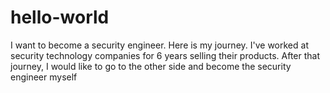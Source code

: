 # hello-world
I want to become a security engineer. Here is my journey.
I've worked at security technology companies for 6 years selling their products.
After that journey, I would like to go to the other side and become the security engineer myself 
